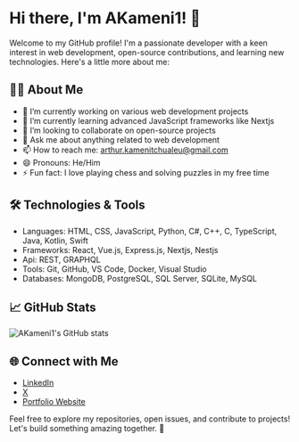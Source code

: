 # Hi there, I'm AKameni1! 👋

Welcome to my GitHub profile! I'm a passionate developer with a keen interest in web development, open-source contributions, and learning new technologies. Here's a little more about me:

## 🧑‍💻 About Me
- 🔭 I’m currently working on various web development projects
- 🌱 I’m currently learning advanced JavaScript frameworks like Nextjs
- 👯 I’m looking to collaborate on open-source projects
- 💬 Ask me about anything related to web development
- 📫 How to reach me: [arthur.kamenitchualeu@gmail.com](mailto:arthur.kamenitchualeu@gmail.com)
- 😄 Pronouns: He/Him
- ⚡ Fun fact: I love playing chess and solving puzzles in my free time

## 🛠️ Technologies & Tools
- Languages: HTML, CSS, JavaScript, Python, C#, C++, C, TypeScript, Java, Kotlin, Swift
- Frameworks: React, Vue.js, Express.js, Nextjs, Nestjs
- Api: REST, GRAPHQL
- Tools: Git, GitHub, VS Code, Docker, Visual Studio
- Databases: MongoDB, PostgreSQL, SQL Server, SQLite, MySQL

## 📈 GitHub Stats
![AKameni1's GitHub stats](https://github-readme-stats.vercel.app/api?username=AKameni1&show_icons=true&theme=tokyonight)

## 🌐 Connect with Me
- [LinkedIn](https://www.linkedin.com/in/arthur-kameni-0a8ba4291)
- [X](https://x.com/Arthur233013647)
- [Portfolio Website](https://portfolio-three-opal-46.vercel.app)

Feel free to explore my repositories, open issues, and contribute to projects! Let's build something amazing together. 🚀
